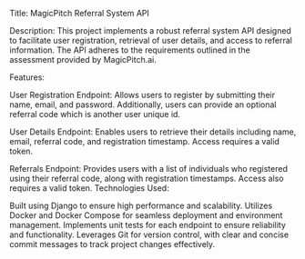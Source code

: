 Title: MagicPitch Referral System API

Description:
This project implements a robust referral system API designed to facilitate user registration, retrieval of user details, and access to referral information. The API adheres to the requirements outlined in the assessment provided by MagicPitch.ai.

Features:

User Registration Endpoint: 
Allows users to register by submitting their name, email, and password. Additionally, users can provide an optional referral code which is another user unique id.

User Details Endpoint: 
Enables users to retrieve their details including name, email, referral code, and registration timestamp. Access requires a valid token.

Referrals Endpoint: 
Provides users with a list of individuals who registered using their referral code, along with registration timestamps. Access also requires a valid token.
Technologies Used:

Built using Django to ensure high performance and scalability.
Utilizes Docker and Docker Compose for seamless deployment and environment management.
Implements unit tests for each endpoint to ensure reliability and functionality.
Leverages Git for version control, with clear and concise commit messages to track project changes effectively.
